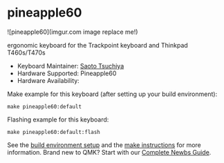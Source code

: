 # pineapple60

![pineapple60](imgur.com image replace me!)

ergonomic keyboard for the Trackpoint keyboard and Thinkpad T460s/T470s

* Keyboard Maintainer: [Saoto Tsuchiya](https://github.com/saoto28/pineapple60)
* Hardware Supported: Pineapple60
* Hardware Availability: 

Make example for this keyboard (after setting up your build environment):

    make pineapple60:default

Flashing example for this keyboard:

    make pineapple60:default:flash

See the [build environment setup](https://docs.qmk.fm/#/getting_started_build_tools) and the [make instructions](https://docs.qmk.fm/#/getting_started_make_guide) for more information. Brand new to QMK? Start with our [Complete Newbs Guide](https://docs.qmk.fm/#/newbs).
